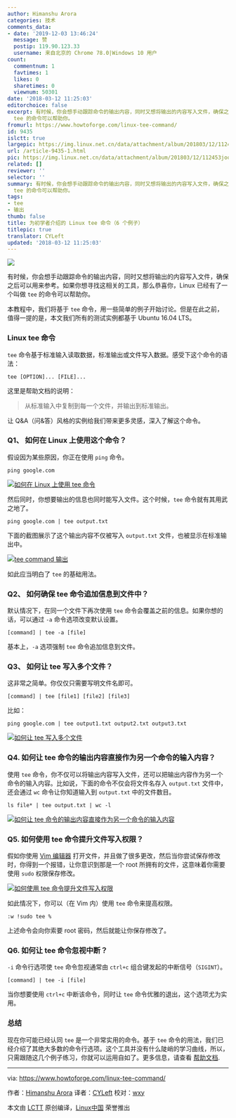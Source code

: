 ```yaml
---
author: Himanshu Arora
categories: 技术
comments_data:
- date: '2019-12-03 13:46:24'
  message: 赞
  postip: 119.90.123.33
  username: 来自北京的 Chrome 78.0|Windows 10 用户
count:
  commentnum: 1
  favtimes: 1
  likes: 0
  sharetimes: 0
  viewnum: 50301
date: '2018-03-12 11:25:03'
editorchoice: false
excerpt: 有时候，你会想手动跟踪命令的输出内容，同时又想将输出的内容写入文件，确保之后可以用来参考。如果你想寻找这相关的工具，那么恭喜你，Linux 已经有了一个叫做
  tee 的命令可以帮助你。
fromurl: https://www.howtoforge.com/linux-tee-command/
id: 9435
islctt: true
largepic: https://img.linux.net.cn/data/attachment/album/201803/12/112453jooo6kdo0yohot7o.jpg
url: /article-9435-1.html
pic: https://img.linux.net.cn/data/attachment/album/201803/12/112453jooo6kdo0yohot7o.jpg.thumb.jpg
related: []
reviewer: ''
selector: ''
summary: 有时候，你会想手动跟踪命令的输出内容，同时又想将输出的内容写入文件，确保之后可以用来参考。如果你想寻找这相关的工具，那么恭喜你，Linux 已经有了一个叫做
  tee 的命令可以帮助你。
tags:
- tee
- 输出
thumb: false
title: 为初学者介绍的 Linux tee 命令（6 个例子）
titlepic: true
translator: CYLeft
updated: '2018-03-12 11:25:03'
---
```


![](/data/attachment/album/201803/12/112453jooo6kdo0yohot7o.jpg)


有时候，你会想手动跟踪命令的输出内容，同时又想将输出的内容写入文件，确保之后可以用来参考。如果你想寻找这相关的工具，那么恭喜你，Linux 已经有了一个叫做 `tee` 的命令可以帮助你。


本教程中，我们将基于 `tee` 命令，用一些简单的例子开始讨论。但是在此之前，值得一提的是，本文我们所有的测试实例都基于 Ubuntu 16.04 LTS。


### Linux tee 命令


`tee` 命令基于标准输入读取数据，标准输出或文件写入数据。感受下这个命令的语法：



```
tee [OPTION]... [FILE]...

```

这里是帮助文档的说明：



> 
> 从标准输入中复制到每一个文件，并输出到标准输出。
> 
> 
> 


让 Q&A（问&答）风格的实例给我们带来更多灵感，深入了解这个命令。


### Q1、 如何在 Linux 上使用这个命令？


假设因为某些原因，你正在使用 `ping` 命令。



```
ping google.com

```

[![如何在 Linux 上使用 tee 命令](/data/attachment/album/201803/12/112504ouk3wkdnnt5bww3d.png)](https://www.howtoforge.com/images/command-tutorial/big/ping-example.png)


然后同时，你想要输出的信息也同时能写入文件。这个时候，`tee` 命令就有其用武之地了。



```
ping google.com | tee output.txt

```

下面的截图展示了这个输出内容不仅被写入 `output.txt` 文件，也被显示在标准输出中。


[![tee command 输出](/data/attachment/album/201803/12/112504j5kwkwn4k5wldzzj.png)](https://www.howtoforge.com/images/command-tutorial/big/ping-with-tee.png)


如此应当明白了 `tee` 的基础用法。


### Q2、 如何确保 tee 命令追加信息到文件中？


默认情况下，在同一个文件下再次使用 `tee` 命令会覆盖之前的信息。如果你想的话，可以通过 `-a` 命令选项改变默认设置。



```
[command] | tee -a [file]

```

基本上，`-a` 选项强制 `tee` 命令追加信息到文件。


### Q3、 如何让 tee 写入多个文件？


这非常之简单。你仅仅只需要写明文件名即可。



```
[command] | tee [file1] [file2] [file3]

```

比如：



```
ping google.com | tee output1.txt output2.txt output3.txt

```

[![如何让 tee 写入多个文件](/data/attachment/album/201803/12/112504migehhaaezheiaus.png)](https://www.howtoforge.com/images/command-tutorial/big/tee-mult-files1.png)


### Q4. 如何让 tee 命令的输出内容直接作为另一个命令的输入内容？


使用 `tee` 命令，你不仅可以将输出内容写入文件，还可以把输出内容作为另一个命令的输入内容。比如说，下面的命令不仅会将文件名存入 `output.txt` 文件中，还会通过 `wc` 命令让你知道输入到 `output.txt` 中的文件数目。



```
ls file* | tee output.txt | wc -l

```

[![如何让 tee 命令的输出内容直接作为另一个命令的输入内容](/data/attachment/album/201803/12/112505ga9yz979wkze4n4l.png)](https://www.howtoforge.com/images/command-tutorial/big/tee-redirect-output.png)


### Q5. 如何使用 tee 命令提升文件写入权限？


假如你使用 [Vim 编辑器](https://www.howtoforge.com/vim-basics) 打开文件，并且做了很多更改，然后当你尝试保存修改时，你得到一个报错，让你意识到那是一个 root 所拥有的文件，这意味着你需要使用 `sudo` 权限保存修改。


[![如何使用 tee 命令提升文件写入权限](/data/attachment/album/201803/12/112505oq4qddmqgdqcrc1j.png)](https://www.howtoforge.com/images/command-tutorial/big/vim-write-error.png)


如此情况下，你可以（在 Vim 内）使用 `tee` 命令来提高权限。



```
:w !sudo tee %

```

上述命令会向你索要 root 密码，然后就能让你保存修改了。


### Q6. 如何让 tee 命令忽视中断？


`-i` 命令行选项使 `tee` 命令忽视通常由 `ctrl+c` 组合键发起的中断信号（`SIGINT`）。



```
[command] | tee -i [file]

```

当你想要使用 `ctrl+c` 中断该命令，同时让 `tee` 命令优雅的退出，这个选项尤为实用。


### 总结


现在你可能已经认同 `tee` 是一个非常实用的命令。基于 `tee` 命令的用法，我们已经介绍了其绝大多数的命令行选项。这个工具并没有什么陡峭的学习曲线，所以，只需跟随这几个例子练习，你就可以运用自如了。更多信息，请查看 [帮助文档](https://linux.die.net/man/1/tee).




---


via: <https://www.howtoforge.com/linux-tee-command/>


作者：[Himanshu Arora](https://www.howtoforge.com) 译者：[CYLeft](https://github.com/CYLeft) 校对：[wxy](https://github.com/wxy)


本文由 [LCTT](https://github.com/LCTT/TranslateProject) 原创编译，[Linux中国](https://linux.cn/) 荣誉推出